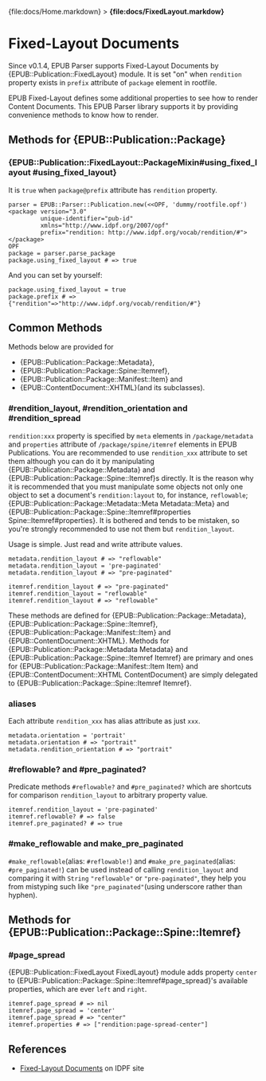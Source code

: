 {file:docs/Home.markdown} > **{file:docs/FixedLayout.markdow}**

Fixed-Layout Documents
======================

Since v0.1.4, EPUB Parser supports Fixed-Layout Documents by {EPUB::Publication::FixedLayout} module.
It is set "on" when `rendition` property exists in `prefix` attribute of `package` element in rootfile.

EPUB Fixed-Layout defines some additional properties to see how to render Content Documents. This EPUB Parser library supports it by providing convenience methods to know how to render.

Methods for {EPUB::Publication::Package}
----------------------------------------

### {EPUB::Publication::FixedLayout::PackageMixin#using_fixed_layout #using_fixed_layout}

It is `true` when `package@prefix` attribute has `rendition` property.

    parser = EPUB::Parser::Publication.new(<<OPF, 'dummy/rootfile.opf')
    <package version="3.0"
             unique-identifier="pub-id"
             xmlns="http://www.idpf.org/2007/opf"
             prefix="rendition: http://www.idpf.org/vocab/rendition/#">
    </package>
    OPF
    package = parser.parse_package
    package.using_fixed_layout # => true

And you can set by yourself:

    package.using_fixed_layout = true
    package.prefix # => {"rendition"=>"http://www.idpf.org/vocab/rendition/#"}

Common Methods
--------------

Methods below are provided for

* {EPUB::Publication::Package::Metadata},
* {EPUB::Publication::Package::Spine::Itemref},
* {EPUB::Publication::Package::Manifest::Item} and
* {EPUB::ContentDocument::XHTML}(and its subclasses).

### #rendition_layout, #rendition_orientation and #rendition_spread

`rendition:xxx` property is specified by `meta` elements in `/package/metadata` and `properties` attribute of `/package/spine/itemref` elements in EPUB Publications. You are recommended to use `rendition_xxx` attribute to set them although you can do it by manipulating {EPUB::Publication::Package::Metadata} and {EPUB::Publication::Package::Spine::Itemref}s directly. It is the reason why it is recommended that you must manipulate some objects not only one object to set a document's `rendition:layout` to, for instance, `reflowable`; {EPUB::Publication::Package::Metadata::Meta Metadata::Meta} and {EPUB::Publication::Package::Spine::Itemref#properties Spine::Itemref#properties}. It is bothered and tends to be mistaken, so you're strongly recommended to use not them but `rendition_layout`.

Usage is simple. Just read and write attribute values.

    metadata.rendition_layout # => "reflowable"
    metadata.rendition_layout = 'pre-paginated'
    metadata.rendition_layout # => "pre-paginated"
    
    itemref.rendition_layout # => "pre-paginated"
    itemref.rendition_layout = "reflowable"
    itemref.rendition_layout # => "reflowable"

These methods are defined for {EPUB::Publication::Package::Metadata}, {EPUB::Publication::Package::Spine::Itemref}, {EPUB::Publication::Package::Manifest::Item} and {EPUB::ContentDocument::XHTML}. Methods for {EPUB::Publication::Package::Metadata Metadata} and {EPUB::Publication::Package::Spine::Itemref Itemref} are primary and ones for {EPUB::Publication::Package::Manifest::Item Item} and {EPUB::ContentDocument::XHTML ContentDocument} are simply delegated to {EPUB::Publication::Package::Spine::Itemref Itemref}.

### aliases

Each attribute `rendition_xxx` has alias attribute as just `xxx`.

    metadata.orientation = 'portrait'
    metadata.orientation # => "portrait"
    metadata.rendition_orientation # => "portrait"

### #reflowable? and #pre_paginated?

Predicate methods `#reflowable?` and `#pre_paginated?` which are shortcuts for comparison `rendition_layout` to arbitrary property value.

    itemref.rendition_layout = 'pre-paginated'
    itemref.reflowable? # => false
    itemref.pre_paginated? # => true

### #make_reflowable and make_pre_paginated

`#make_reflowable`(alias: `#reflowable!`) and `#make_pre_paginated`(alias: `#pre_paginated!`) can be used instead of calling `rendition_layout` and comparing it with `String` `"reflowable"` or `"pre-paginated"`, they help you from mistyping such like `"pre_paginated"`(using underscore rather than hyphen).

Methods for {EPUB::Publication::Package::Spine::Itemref}
--------------------------------------------------------

### #page_spread

{EPUB::Publication::FixedLayout FixedLayout} module adds property `center` to {EPUB::Publication::Package::Spine::Itemref#page_spread}'s available properties, which are ever `left` and `right`.

    itemref.page_spread # => nil
    itemref.page_spread = 'center'
    itemref.page_spread # => "center"
    itemref.properties # => ["rendition:page-spread-center"]

References
----------

* [Fixed-Layout Documents][fixed-layout] on IDPF site

[fixed-layout]: http://www.idpf.org/epub/fxl/
